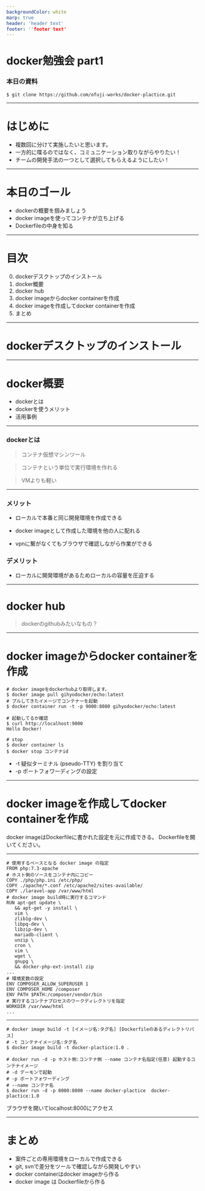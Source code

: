 ```yaml
---
backgroundColor: white
marp: true
header: 'header text'
footer: ''footer text'
---
```



# docker勉強会 part1

### 本日の資料
```
$ git clone https://github.com/ofuji-works/docker-plactice.git
```


---

# はじめに
- 複数回に分けて実施したいと思います。
- 一方的に喋るのではなく、コミュニケーション取りながらやりたい！
- チームの開発手法の一つとして選択してもらえるようにしたい！

---

# 本日のゴール
- dockerの概要を掴みましょう
- docker imageを使ってコンテナが立ち上げる
- Dockerfileの中身を知る

---


# 目次
0. dockerデスクトップのインストール
1. docker概要
2. docker hub
3. docker imageからdocker containerを作成
4. docker imageを作成してdocker containerを作成
5. まとめ


---

# dockerデスクトップのインストール

---


# docker概要
- dockerとは
- dockerを使うメリット
- 活用事例


---


### dockerとは
> コンテナ仮想マシンツール

> コンテナという単位で実行環境を作れる

> VMよりも軽い


---


### メリット

- ローカルで本番と同じ開発環境を作成できる


- docker imageとして作成した環境を他の人に配れる
- vpnに繋がなくてもブラウザで確認しながら作業ができる
### デメリット
- ローカルに開発環境があるためローカルの容量を圧迫する

---


# docker hub
> dockerのgithubみたいなもの？


---


# docker imageからdocker containerを作成

```
# docker imageをdockerhubより取得します。
$ docker image pull gihyodocker/echo:latest
# プルしてきたイメージでコンテナーを起動
$ docker container run -t -p 9000:8080 gihyodocker/echo:latest

# 起動してるか確認
$ curl http://localhost:9000
Hello Docker!

# stop
$ docker container ls
$ docker stop コンテナid
```
- -t 疑似ターミナル (pseudo-TTY) を割り当て
- -p ポートフォワーディングの設定


---


# docker imageを作成してdocker containerを作成
docker imageはDockerfileに書かれた設定を元に作成できる。
Dockerfileを開いてください。


---


```
# 使用するベースとなる docker image の指定
FROM php:7.3-apache
# ホスト側のソースをコンテナ内にコピー
COPY ./php/php.ini /etc/php/
COPY ./apache/*.conf /etc/apache2/sites-available/
COPY ./laravel-app /var/www/html
# docker image build時に実行するコマンド
RUN apt-get update \
   && apt-get -y install \
   vim \
   zlib1g-dev \
   libpq-dev \
   libzip-dev \
   mariadb-client \
   unzip \
   cron \
   vim \
   wget \
   gnupg \
   && docker-php-ext-install zip
...
# 環境変数の設定
ENV COMPOSER_ALLOW_SUPERUSER 1
ENV COMPOSER_HOME /composer
ENV PATH $PATH:/composer/vendor/bin
# 実行するコンテナプロセスのワークディレクトリを指定
WORKDIR /var/www/html
...
```


---


```
# docker image build -t [イメージ名:タグ名] [Dockerfileのあるディレクトリパス]
# -t コンテナイメージ名:タグ名
$ docker image build -t docker-plactice:1.0 .

# docker run -d -p ホスト側:コンテナ側 --name コンテナ名指定(任意) 起動するコンテナイメージ
# -d デーモンで起動
# -p ポートフォワーディング
# --name コンテナ名
$ docker run -d -p 8000:8000 --name docker-plactice  docker-plactice:1.0
```
ブラウザを開いてlocalhost:8000にアクセス


---
# まとめ
- 案件ごとの専用環境をローカルで作成できる
- git, svnで差分をツールで確認しながら開発しやすい
- docker containerはdocker imageから作る
- docker image は Dockerfileから作る